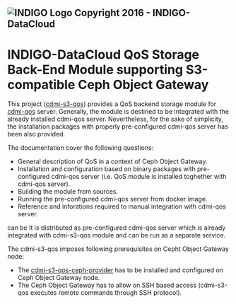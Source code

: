 ![INDIGO Logo](https://www.indigo-datacloud.eu/sites/default/files/logo_new_1.png)
Copyright 2016 - INDIGO-DataCloud
---
# INDIGO-DataCloud QoS Storage Back-End Module supporting S3-compatible Ceph Object Gateway

This project ([cdmi-s3-qos](https://github.com/indigo-dc/cdmi-s3-qos)) provides a QoS backend storage module for [cdmi-qos](https://github.com/indigo-dc/cdmi) server. Generally, the module is destined to be integrated with the already installed cdmi-qos server. Nevertheless, for the sake of simplicity, the installation packages with properly pre-configured cdmi-qos server has been also provided.

The documentation cover the following questions:
* General description of QoS in a context of Ceph Object Gateway.
* Installation and configuration based on binary packages with pre-configured cdmi-qos server (i.e. QoS module is installed toghether with cdmi-qos server).
* Building the module from sources.
* Running the pre-configured cdmi-qos server from docker image.
* Reference and inforations required to manual integration with cdmi-qos server.

can be 
It is distributed as pre-configured cdmi-qos server which is already integrated with cdmi-s3-qos module and can be run as a separate service.

The cdmi-s3-qos imposes following prerequisites on Cepht Object Gateway node:
* The [cdmi-s3-qos-ceph-provider](https://github.com/indigo-dc/cdmi-s3-qos-ceph-provider) has to be installed and configured on Ceph Object Gateway node.
* The Ceph Object Gateway has to allow on SSH based access (cdmi-s3-qos executes remote commands through SSH protocol).
